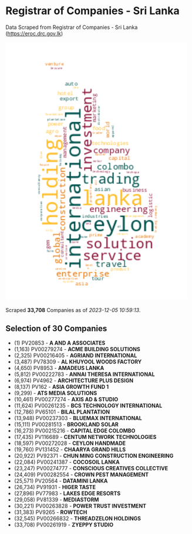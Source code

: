 # Registrar of Companies - Sri Lanka

Data Scraped from Registrar of Companies - Sri Lanka (https://eroc.drc.gov.lk)

![word-cloud](data/word_cloud.png)

Scraped **33,708** Companies as of *2023-12-05 10:59:13*.


## Selection of 30 Companies

* (1) PV20853 - **A AND A ASSOCIATES**
* (1,163) PV00279274 - **ACME BUILDING SOLUTIONS**
* (2,325) PV00216405 - **AGRIAND INTERNATIONAL**
* (3,487) PV78309 - **AL KHUYOOL WOODS FACTORY**
* (4,650) PV8953 - **AMADEUS LANKA**
* (5,812) PV00222783 - **ANNAI THERESA INTERNATIONAL**
* (6,974) PV4962 - **ARCHITECTURE PLUS DESIGN**
* (8,137) PV162 - **ASIA GROWTH FUND 1**
* (9,299)  - **ATS MEDIA SOLUTIONS**
* (10,461) PV00277274 - **AXIS AD & STUDIO**
* (11,624) PV00261235 - **BCS TECHNOLOGY INTERNATIONAL**
* (12,786) PV65101 - **BILAL PLANTATION**
* (13,948) PV00237303 - **BLUEMAX INTERNATIONAL**
* (15,111) PV00281513 - **BROOKLAND SOLAR**
* (16,273) PV00215216 - **CAPITAL EDGE COLOMBO**
* (17,435) PV116689 - **CENTUM NETWORK TECHNOLOGIES**
* (18,597) PV00272028 - **CEYLON HANDMADE**
* (19,760) PV131452 - **CHAARYA GRAND HILLS**
* (20,922) PV92371 - **CHUN MING CONSTRUCTION ENGINEERING**
* (22,084) PV00241387 - **COCOSOIL LANKA**
* (23,247) PV00274777 - **CONSCIOUS CREATIVES COLLECTIVE**
* (24,409) PV00282554 - **CROWN PEST MANAGEMENT**
* (25,571) PV20564 - **DATAMINI LANKA**
* (26,734) PV91931 - **HIGER TASTE**
* (27,896) PV77983 - **LAKES EDGE RESORTS**
* (29,058) PV81339 - **MEDIASTORM**
* (30,221) PV00263828 - **POWER TRUST INVESTMENT**
* (31,383) PV9265 - **ROWTECH**
* (32,545) PV00266832 - **THREADZELON HOLDINGS**
* (33,708) PV00261919 - **ZYEPPY STUDIO**